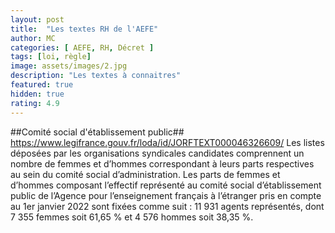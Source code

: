```yaml
---
layout: post
title:  "Les textes RH de l'AEFE"
author: MC
categories: [ AEFE, RH, Décret ]
tags: [loi, règle]
image: assets/images/2.jpg
description: "Les textes à connaitres"
featured: true
hidden: true
rating: 4.9
---
```

##Comité social d'établissement public##
https://www.legifrance.gouv.fr/loda/id/JORFTEXT000046326609/
Les listes déposées par les organisations syndicales candidates comprennent un nombre de femmes et d’hommes correspondant à leurs parts respectives au sein du comité social d’administration.
Les parts de femmes et d’hommes composant l’effectif représenté au comité social d’établissement public de l’Agence pour l’enseignement français à l’étranger pris en compte au 1er janvier 2022 sont fixées comme suit : 11 931 agents représentés, dont 7 355 femmes soit 61,65 % et 4 576 hommes soit 38,35 %.